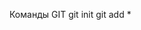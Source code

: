 Команды GIT
    git init    <!-- инициализация в текущей папке -->
    git add *   <!-- добавляет файлы -->